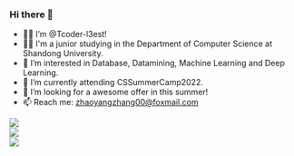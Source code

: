 ### Hi there 👋
- 🙋‍♂️ I’m @Tcoder-l3est!
- 👨‍🎓 I'm a junior studying in the Department of Computer Science at Shandong University.
- 👀 I’m interested in Database, Datamining, Machine Learning and Deep Learning.
- 🌱 I’m currently attending CSSummerCamp2022.
- 💪 I’m looking for a awesome offer in this summer!
- 📫 Reach me: zhaoyangzhang00@foxmail.com

<img align="left" src="https://github-readme-stats.vercel.app/api?username=Tcoder-l3est&show_icons=true&icon_color=CE1D2D&text_color=718096&bg_color=ffffff&hide_title=true" />
<br>

<img align="left" src="https://stats.justsong.cn/api/csdn?id=qq_47865838" style="box-shadow:none !important">
<br>


<img align="left" src="https://github-readme-stats.vercel.app/api/top-langs/?username=Tcoder-l3est&show_icons=true&icon_color=CE1D2D&text_color=718096&bg_color=ffffff&hide_title=true&layout=compact&langs_count=10" />
<br>


<!--
**Tcoder-l3est/Tcoder-l3est** is a ✨ _special_ ✨ repository because its `README.md` (this file) appears on your GitHub profile. -->
